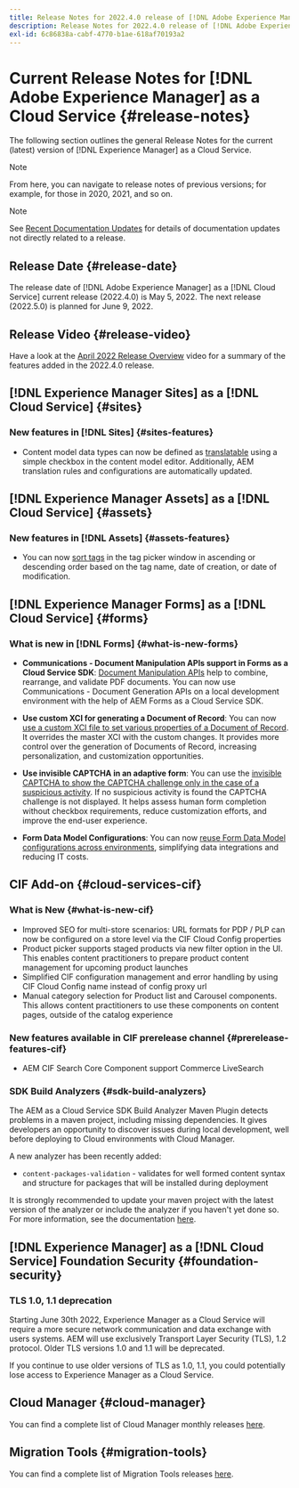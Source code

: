 ```yaml
---
title: Release Notes for 2022.4.0 release of [!DNL Adobe Experience Manager] as a Cloud Service.
description: Release Notes for 2022.4.0 release of [!DNL Adobe Experience Manager] as a Cloud Service.
exl-id: 6c86838a-cabf-4770-b1ae-618af70193a2
---
```

# Current Release Notes for [!DNL Adobe Experience Manager] as a Cloud Service {#release-notes}

The following section outlines the general Release Notes for the current (latest) version of [!DNL Experience Manager] as a Cloud Service.

>[!NOTE]
>
>From here, you can navigate to release notes of previous versions; for example, for those in 2020, 2021, and so on.

>[!NOTE]
>
>See [Recent Documentation Updates](https://experienceleague.adobe.com/docs/experience-manager-release-information/aem-release-updates/doc-updates/documentation-updates.html) for details of documentation updates not directly related to a release.

## Release Date {#release-date}

The release date of [!DNL Adobe Experience Manager] as a [!DNL Cloud Service] current release (2022.4.0) is May 5, 2022.
The next release (2022.5.0) is planned for June 9, 2022.

## Release Video {#release-video}

Have a look at the [April 2022 Release Overview](https://video.tv.adobe.com/v/342612?quality=12) video for a summary of the features added in the 2022.4.0 release.

## [!DNL Experience Manager Sites] as a [!DNL Cloud Service] {#sites}

### New features in [!DNL Sites] {#sites-features}

* Content model data types can now be defined as [translatable](/help/assets/content-fragments/content-fragments-models.md#properties) using a simple checkbox in the content model editor. Additionally, AEM translation rules and configurations are automatically updated.

## [!DNL Experience Manager Assets] as a [!DNL Cloud Service] {#assets}

### New features in [!DNL Assets] {#assets-features}

* You can now [sort tags](/help/assets/organize-assets.md#use-tags-to-organize-assets) in the tag picker window in ascending or descending order based on the tag name, date of creation, or date of modification.


## [!DNL Experience Manager Forms] as a [!DNL Cloud Service] {#forms}

### What is new in [!DNL Forms] {#what-is-new-forms}

* **Communications - Document Manipulation APIs support in Forms as a Cloud Service SDK**: [Document Manipulation APIs](/help/forms/aem-forms-cloud-service-communications.md) help to combine, rearrange, and validate PDF documents. You can now use Communications - Document Generation APIs on a local development environment with the help of AEM Forms as a Cloud Service SDK.

* **Use custom XCI for generating a Document of Record**: You can now [use a custom XCI file to set various properties of a Document of Record](/help/forms/generate-document-of-record-for-non-xfa-based-adaptive-forms.md#use-a-custom-xci-file). It overrides the master XCI with the custom changes. It provides more control over the generation of Documents of Record, increasing personalization, and customization opportunities.

* **Use invisible CAPTCHA in an adaptive form**: You can use the [invisible CAPTCHA to show the CAPTCHA challenge only in the case of a suspicious activity](/help/forms/captcha-adaptive-forms.md). If no suspicious activity is found the CAPTCHA challenge is not displayed. It helps assess human form completion without checkbox requirements, reduce customization efforts, and improve the end-user experience.

* **Form Data Model Configurations**: You can now [reuse Form Data Model configurations across environments](/help/forms/create-form-data-models.md#runmode-specific-context-aware-config), simplifying data integrations and reducing IT costs.

## CIF Add-on {#cloud-services-cif}

### What is New {#what-is-new-cif}

* Improved SEO for multi-store scenarios: URL formats for PDP / PLP can now be configured on a store level via the CIF Cloud Config properties
* Product picker supports staged products via new filter option in the UI.  This enables content practitioners to prepare product content management for upcoming product launches
* Simplified CIF configuration management and error handling by using CIF Cloud Config name instead of config proxy url
* Manual category selection for Product list and Carousel components. This allows content practitioners to use these components on content pages, outside of the catalog experience

### New features available in CIF prerelease channel {#prerelease-features-cif}

* AEM CIF Search Core Component support Commerce LiveSearch

### SDK Build Analyzers {#sdk-build-analyzers}

The AEM as a Cloud Service SDK Build Analyzer Maven Plugin detects problems in a maven project, including missing dependencies. It gives developers an opportunity to discover issues during local development, well before deploying to Cloud environments with Cloud Manager. 

A new analyzer has been recently added:

* `content-packages-validation` - validates for well formed content syntax and structure for packages that will be installed during deployment

It is strongly recommended to update your maven project with the latest version of the analyzer or include the analyzer if you haven't yet done so. For more information, see the documentation [here](https://experienceleague.adobe.com/docs/experience-manager-core-components/using/developing/archetype/build-analyzer-maven-plugin.html).

## [!DNL Experience Manager] as a [!DNL Cloud Service] Foundation Security {#foundation-security}

### TLS 1.0, 1.1 deprecation

Starting June 30th 2022, Experience Manager as a Cloud Service will require a more secure network communication and data exchange with users systems. AEM will use exclusively Transport Layer Security (TLS), 1.2 protocol. Older TLS versions 1.0 and 1.1 will be deprecated.

If you continue to use older versions of TLS as 1.0, 1.1, you could potentially lose access to Experience Manager as a Cloud Service.  

## Cloud Manager {#cloud-manager}

You can find a complete list of Cloud Manager monthly releases [here](/help/implementing/cloud-manager/release-notes-cloud-manager/release-notes-cm-current.md).

## Migration Tools {#migration-tools}

You can find a complete list of Migration Tools releases [here](/help/journey-migration/release-notes/release-notes-migration-tools-current.md).
